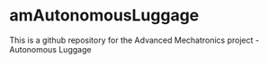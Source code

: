 # amAutonomousLuggage
This is a github repository for the Advanced Mechatronics project - Autonomous Luggage
